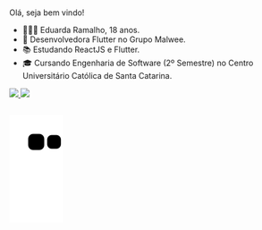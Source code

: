 ### 

Olá, seja bem vindo! 
  - 👩🏽‍💻 Eduarda Ramalho, 18 anos.
  - 🔭 Desenvolvedora Flutter no Grupo Malwee.
  - 📚 Estudando ReactJS e Flutter.
  - 🎓 Cursando Engenharia de Software (2º Semestre) no Centro Universitário Católica de Santa Catarina.

<div style=" align:"center">
  <a href="https://github.com/eduardaramalho">
  <img height="180em" src="https://github-readme-stats.vercel.app/api?username=eduardaramalho&show_icons=true&theme=nightowl&include_all_commits=true&count_private=true"/>
  <img height="180em" src="https://github-readme-stats.vercel.app/api/top-langs/?username=eduardaramalho&layout=compact&langs_count=7&theme=nightowl"/>
 
</div>
  
 ##


  ![Snake animation](https://github.com/eduardaramalho/eduardaramalho/blob/output/github-contribution-grid-snake.svg)

